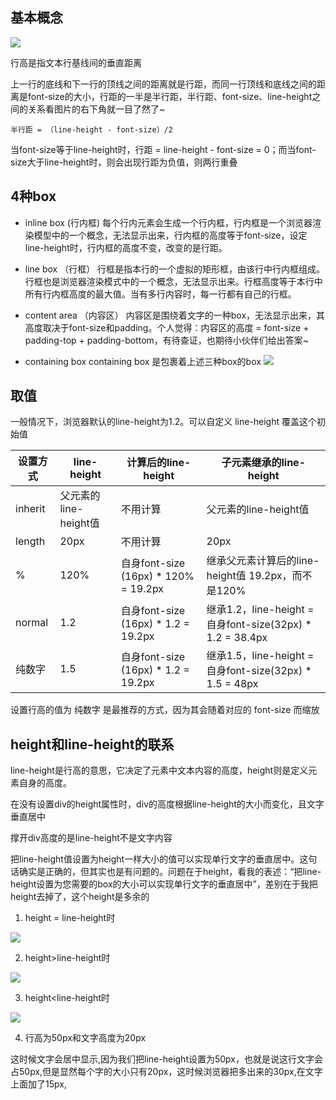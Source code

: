 ## 基本概念

![](https://image-static.segmentfault.com/258/703/2587037021-55bacfa692fb8_articlex)

行高是指文本行基线间的垂直距离

上一行的底线和下一行的顶线之间的距离就是行距，而同一行顶线和底线之间的距离是font-size的大小，行距的一半是半行距，半行距、font-size、line-height之间的关系看图片的右下角就一目了然了~

`半行距 = （line-height - font-size）/2`

当font-size等于line-height时，行距 = line-height - font-size = 0；而当font-size大于line-height时，则会出现行距为负值，则两行重叠

## 4种box

- inline box (行内框) 每个行内元素会生成一个行内框，行内框是一个浏览器渲染模型中的一个概念，无法显示出来，行内框的高度等于font-size，设定line-height时，行内框的高度不变，改变的是行距。

- line box （行框） 行框是指本行的一个虚拟的矩形框，由该行中行内框组成。行框也是浏览器渲染模式中的一个概念，无法显示出来。行框高度等于本行中所有行内框高度的最大值。当有多行内容时，每一行都有自己的行框。

- content area （内容区） 内容区是围绕着文字的一种box，无法显示出来，其高度取决于font-size和padding。个人觉得：内容区的高度 = font-size + padding-top + padding-bottom，有待查证，也期待小伙伴们给出答案~

 - containing box containing box 是包裹着上述三种box的box
 ![](https://image-static.segmentfault.com/244/729/2447292392-55baf65e61f73_articlex)
 
 ## 取值
 一般情况下，浏览器默认的line-height为1.2。可以自定义 line-height 覆盖这个初始值
 
| 设置方式	 | line-height	         | 计算后的line-height	               | 子元素继承的line-height|
| --------- | --------------------- | -------------------                | ----------------------|
| inherit	  | 父元素的line-height值	| 不用计算	                            | 父元素的line-height值|
| length	  | 20px	                | 不用计算	                             | 20px|
| %	        | 120%	                | 自身font-size (16px) * 120% = 19.2px	| 继承父元素计算后的line-height值 19.2px，而不是120%|
| normal	  | 1.2	                  | 自身font-size (16px) * 1.2 = 19.2px	| 继承1.2，line-height = 自身font-size(32px) * 1.2 = 38.4px|
| 纯数字	    | 1.5	                  | 自身font-size (16px) * 1.2 = 19.2px	| 继承1.5，line-height = 自身font-size(32px) * 1.5 = 48px|

设置行高的值为 纯数字 是最推荐的方式，因为其会随着对应的 font-size 而缩放

## height和line-height的联系
line-height是行高的意思，它决定了元素中文本内容的高度，height则是定义元素自身的高度。

在没有设置div的height属性时，div的高度根据line-height的大小而变化，且文字垂直居中

撑开div高度的是line-height不是文字内容

把line-height值设置为height一样大小的值可以实现单行文字的垂直居中。这句话确实是正确的，但其实也是有问题的。问题在于height，看我的表述：“把line-height设置为您需要的box的大小可以实现单行文字的垂直居中”，差别在于我把height去掉了，这个height是多余的


1. height = line-height时

![](https://img-blog.csdn.net/20180920153708614?watermark/2/text/aHR0cHM6Ly9ibG9nLmNzZG4ubmV0L2EyMDEzMTI2Mzcw/font/5a6L5L2T/fontsize/400/fill/I0JBQkFCMA==/dissolve/70)

2. height>line-height时

![](https://img-blog.csdn.net/20180920153944649?watermark/2/text/aHR0cHM6Ly9ibG9nLmNzZG4ubmV0L2EyMDEzMTI2Mzcw/font/5a6L5L2T/fontsize/400/fill/I0JBQkFCMA==/dissolve/70)

3. height<line-height时

![](https://img-blog.csdn.net/20180920154137876?watermark/2/text/aHR0cHM6Ly9ibG9nLmNzZG4ubmV0L2EyMDEzMTI2Mzcw/font/5a6L5L2T/fontsize/400/fill/I0JBQkFCMA==/dissolve/70)

4. 行高为50px和文字高度为20px

这时候文字会居中显示,因为我们把line-height设置为50px，也就是说这行文字会占50px,但是显然每个字的大小只有20px，这时候浏览器把多出来的30px,在文字上面加了15px,
